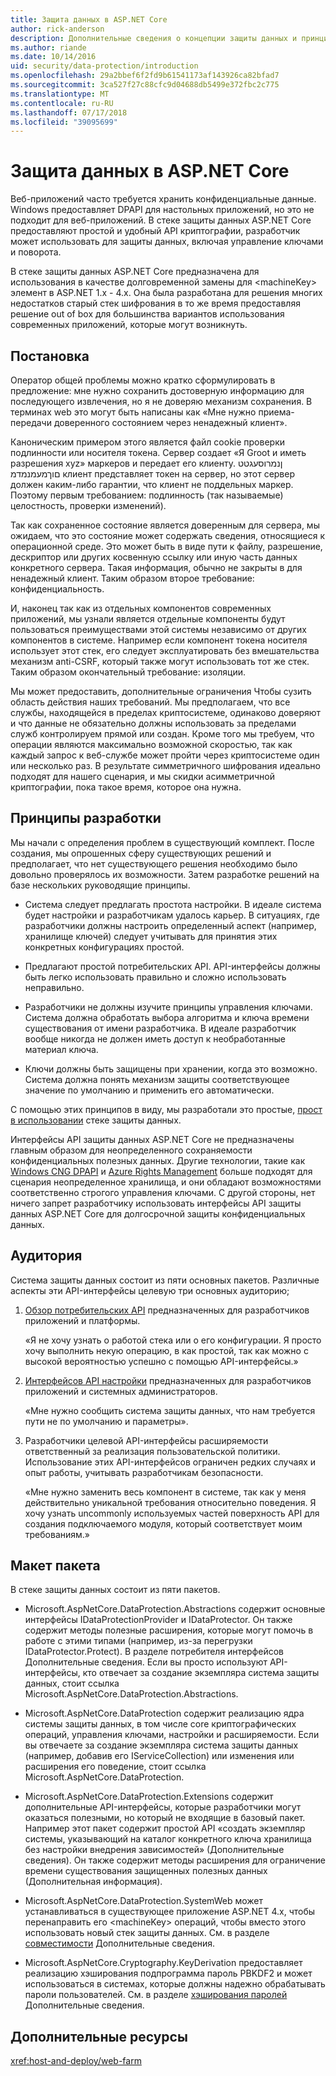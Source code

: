 ```yaml
---
title: Защита данных в ASP.NET Core
author: rick-anderson
description: Дополнительные сведения о концепции защиты данных и принципы проектирования API защиты данных ASP.NET Core.
ms.author: riande
ms.date: 10/14/2016
uid: security/data-protection/introduction
ms.openlocfilehash: 29a2bbef6f2fd9b61541173af143926ca82bfad7
ms.sourcegitcommit: 3ca527f27c88cfc9d04688db5499e372fbc2c775
ms.translationtype: MT
ms.contentlocale: ru-RU
ms.lasthandoff: 07/17/2018
ms.locfileid: "39095699"
---
```

# <a name="aspnet-core-data-protection"></a>Защита данных в ASP.NET Core

Веб-приложений часто требуется хранить конфиденциальные данные. Windows предоставляет DPAPI для настольных приложений, но это не подходит для веб-приложений. В стеке защиты данных ASP.NET Core предоставляют простой и удобный API криптографии, разработчик может использовать для защиты данных, включая управление ключами и поворота.

В стеке защиты данных ASP.NET Core предназначена для использования в качестве долговременной замены для &lt;machineKey&gt; элемент в ASP.NET 1.x - 4.x. Она была разработана для решения многих недостатков старый стек шифрования в то же время предоставляя решение out of box для большинства вариантов использования современных приложений, которые могут возникнуть.

## <a name="problem-statement"></a>Постановка

Оператор общей проблемы можно кратко сформулировать в предложение: мне нужно сохранить достоверную информацию для последующего извлечения, но я не доверяю механизм сохранения. В терминах web это могут быть написаны как «Мне нужно приема-передачи доверенного состоянием через ненадежный клиент».

Каноническим примером этого является файл cookie проверки подлинности или носителя токена. Сервер создает «Я Groot и иметь разрешения xyz» маркеров и передает его клиенту. ןנמרוסעגטט םוךמעמנמדמ клиент представляет токен на сервер, но этот сервер должен каким-либо гарантии, что клиент не поддельных маркер. Поэтому первым требованием: подлинность (так называемые) целостность, проверки изменений).

Так как сохраненное состояние является доверенным для сервера, мы ожидаем, что это состояние может содержать сведения, относящиеся к операционной среде. Это может быть в виде пути к файлу, разрешение, дескриптор или других косвенную ссылку или иную часть данных конкретного сервера. Такая информация, обычно не закрыты в для ненадежный клиент. Таким образом второе требование: конфиденциальность.

И, наконец так как из отдельных компонентов современных приложений, мы узнали является отдельные компоненты будут пользоваться преимуществами этой системы независимо от других компонентов в системе. Например если компонент токена носителя использует этот стек, его следует эксплуатировать без вмешательства механизм anti-CSRF, который также могут использовать тот же стек. Таким образом окончательный требование: изоляции.

Мы может предоставить, дополнительные ограничения Чтобы сузить область действия наших требований. Мы предполагаем, что все службы, находящейся в пределах криптосистеме, одинаково доверяют и что данные не обязательно должны использовать за пределами служб контролируем прямой или создан. Кроме того мы требуем, что операции являются максимально возможной скоростью, так как каждый запрос к веб-службе может пройти через криптосистеме один или несколько раз. В результате симметричного шифрования идеально подходят для нашего сценария, и мы скидки асимметричной криптографии, пока такое время, которое она нужна.

## <a name="design-philosophy"></a>Принципы разработки

Мы начали с определения проблем в существующий комплект. После создания, мы опрошенных сферу существующих решений и предполагает, что нет существующего решения необходимо было довольно проверялось их возможности. Затем разработке решений на базе нескольких руководящие принципы.

* Система следует предлагать простота настройки. В идеале система будет настройки и разработчикам удалось карьер. В ситуациях, где разработчики должны настроить определенный аспект (например, хранилище ключей) следует учитывать для принятия этих конкретных конфигурациях простой.

* Предлагают простой потребительских API. API-интерфейсы должны быть легко использовать правильно и сложно использовать неправильно.

* Разработчики не должны изучите принципы управления ключами. Система должна обработать выбора алгоритма и ключа времени существования от имени разработчика. В идеале разработчик вообще никогда не должен иметь доступ к необработанные материал ключа.

* Ключи должны быть защищены при хранении, когда это возможно. Система должна понять механизм защиты соответствующее значение по умолчанию и применить его автоматически.

С помощью этих принципов в виду, мы разработали это простые, [прост в использовании](xref:security/data-protection/using-data-protection) стеке защиты данных.

Интерфейсы API защиты данных ASP.NET Core не предназначены главным образом для неопределенного сохраняемости конфиденциальных полезных данных. Другие технологии, такие как [Windows CNG DPAPI](https://msdn.microsoft.com/library/windows/desktop/hh706794%28v=vs.85%29.aspx) и [Azure Rights Management](https://docs.microsoft.com/rights-management/) больше подходят для сценария неопределенное хранилища, и они обладают возможностями соответственно строгого управления ключами. С другой стороны, нет ничего запрет разработчику использовать интерфейсы API защиты данных ASP.NET Core для долгосрочной защиты конфиденциальных данных.

## <a name="audience"></a>Аудитория

Система защиты данных состоит из пяти основных пакетов. Различные аспекты эти API-интерфейсы целевую три основных аудиторию;

1. [Обзор потребительских API](xref:security/data-protection/consumer-apis/overview) предназначенных для разработчиков приложений и платформы.

   «Я не хочу узнать о работой стека или о его конфигурации. Я просто хочу выполнить некую операцию, в как простой, так как можно с высокой вероятностью успешно с помощью API-интерфейсы.»

2. [Интерфейсов API настройки](xref:security/data-protection/configuration/overview) предназначенных для разработчиков приложений и системных администраторов.

   «Мне нужно сообщить система защиты данных, что нам требуется пути не по умолчанию и параметры».

3. Разработчики целевой API-интерфейсы расширяемости ответственный за реализация пользовательской политики. Использование этих API-интерфейсов ограничен редких случаях и опыт работы, учитывать разработчикам безопасности.

   «Мне нужно заменить весь компонент в системе, так как у меня действительно уникальной требования относительно поведения. Я хочу узнать uncommonly используемых частей поверхность API для создания подключаемого модуля, который соответствует моим требованиям.»

## <a name="package-layout"></a>Макет пакета

В стеке защиты данных состоит из пяти пакетов.

* Microsoft.AspNetCore.DataProtection.Abstractions содержит основные интерфейсы IDataProtectionProvider и IDataProtector. Он также содержит методы полезные расширения, которые могут помочь в работе с этими типами (например, из-за перегрузки IDataProtector.Protect). В разделе потребителя интерфейсов Дополнительные сведения. Если вы просто используют API-интерфейсы, кто отвечает за создание экземпляра система защиты данных, стоит ссылка Microsoft.AspNetCore.DataProtection.Abstractions.

* Microsoft.AspNetCore.DataProtection содержит реализацию ядра системы защиты данных, в том числе core криптографических операций, управления ключами, настройки и расширяемости. Если вы отвечаете за создание экземпляра система защиты данных (например, добавив его IServiceCollection) или изменения или расширения его поведение, стоит ссылка Microsoft.AspNetCore.DataProtection.

* Microsoft.AspNetCore.DataProtection.Extensions содержит дополнительные API-интерфейсы, которые разработчики могут оказаться полезными, но который не входящие в базовый пакет. Например этот пакет содержит простой API «создать экземпляр системы, указывающий на каталог конкретного ключа хранилища без настройки внедрения зависимостей» (Дополнительные сведения). Он также содержит методы расширения для ограничение времени существования защищенных полезных данных (Дополнительная информация).

* Microsoft.AspNetCore.DataProtection.SystemWeb может устанавливаться в существующее приложение ASP.NET 4.x, чтобы перенаправить его &lt;machineKey&gt; операций, чтобы вместо этого использовать новый стек защиты данных. См. в разделе [совместимости](xref:security/data-protection/compatibility/replacing-machinekey#compatibility-replacing-machinekey) Дополнительные сведения.

* Microsoft.AspNetCore.Cryptography.KeyDerivation предоставляет реализацию хэширования подпрограмма пароль PBKDF2 и может использоваться в системах, которые должны надежно обрабатывать пароли пользователей. См. в разделе [хэширования паролей](xref:security/data-protection/consumer-apis/password-hashing) Дополнительные сведения.

## <a name="additional-resources"></a>Дополнительные ресурсы

<xref:host-and-deploy/web-farm>

